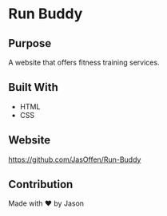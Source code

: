 # Run Buddy

## Purpose
A website that offers fitness training services.

## Built With
* HTML
* CSS

## Website
https://github.com/JasOffen/Run-Buddy

## Contribution
Made with ❤️ by Jason
